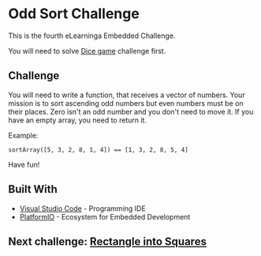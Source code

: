 # Odd Sort Challenge
This is the fourth eLearninga Embedded Challenge.

You will need to solve [Dice game](https://github.com/swordey/dice_game) challenge first.

## Challenge
You will need to write a function, that receives a vector of numbers.
Your mission is to sort ascending odd numbers but even numbers must be on their places.
Zero isn't an odd number and you don't need to move it. If you have an empty array, you need to return it.

Example:
```
sortArray([5, 3, 2, 8, 1, 4]) == [1, 3, 2, 8, 5, 4]
```

Have fun!

## Built With
* [Visual Studio Code](https://code.visualstudio.com/) - Programming IDE
* [PlatformIO](https://platformio.org/) - Ecosystem for Embedded Development

## Next challenge: [Rectangle into Squares](https://github.com/swordey/rectangle_into_squares)